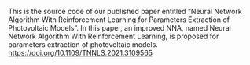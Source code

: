 This is the source code of our published paper entitled “Neural Network Algorithm With Reinforcement Learning for Parameters Extraction of Photovoltaic Models”. In this paper, an improved NNA, named Neural Network Algorithm With Reinforcement Learning, is proposed for parameters extraction of photovoltaic models. https://doi.org/10.1109/TNNLS.2021.3109565
